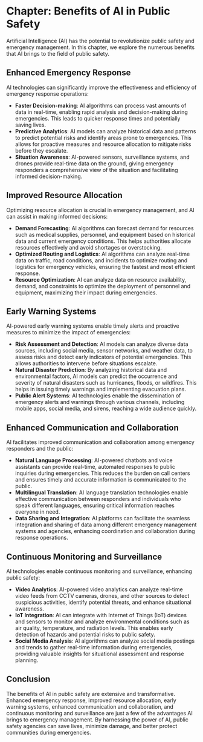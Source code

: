 Chapter: Benefits of AI in Public Safety
========================================

Artificial Intelligence (AI) has the potential to revolutionize public safety and emergency management. In this chapter, we explore the numerous benefits that AI brings to the field of public safety.

Enhanced Emergency Response
---------------------------

AI technologies can significantly improve the effectiveness and efficiency of emergency response operations:

* **Faster Decision-making**: AI algorithms can process vast amounts of data in real-time, enabling rapid analysis and decision-making during emergencies. This leads to quicker response times and potentially saving lives.
* **Predictive Analytics**: AI models can analyze historical data and patterns to predict potential risks and identify areas prone to emergencies. This allows for proactive measures and resource allocation to mitigate risks before they escalate.
* **Situation Awareness**: AI-powered sensors, surveillance systems, and drones provide real-time data on the ground, giving emergency responders a comprehensive view of the situation and facilitating informed decision-making.

Improved Resource Allocation
----------------------------

Optimizing resource allocation is crucial in emergency management, and AI can assist in making informed decisions:

* **Demand Forecasting**: AI algorithms can forecast demand for resources such as medical supplies, personnel, and equipment based on historical data and current emergency conditions. This helps authorities allocate resources effectively and avoid shortages or overstocking.
* **Optimized Routing and Logistics**: AI algorithms can analyze real-time data on traffic, road conditions, and incidents to optimize routing and logistics for emergency vehicles, ensuring the fastest and most efficient response.
* **Resource Optimization**: AI can analyze data on resource availability, demand, and constraints to optimize the deployment of personnel and equipment, maximizing their impact during emergencies.

Early Warning Systems
---------------------

AI-powered early warning systems enable timely alerts and proactive measures to minimize the impact of emergencies:

* **Risk Assessment and Detection**: AI models can analyze diverse data sources, including social media, sensor networks, and weather data, to assess risks and detect early indicators of potential emergencies. This allows authorities to intervene before situations escalate.
* **Natural Disaster Prediction**: By analyzing historical data and environmental factors, AI models can predict the occurrence and severity of natural disasters such as hurricanes, floods, or wildfires. This helps in issuing timely warnings and implementing evacuation plans.
* **Public Alert Systems**: AI technologies enable the dissemination of emergency alerts and warnings through various channels, including mobile apps, social media, and sirens, reaching a wide audience quickly.

Enhanced Communication and Collaboration
----------------------------------------

AI facilitates improved communication and collaboration among emergency responders and the public:

* **Natural Language Processing**: AI-powered chatbots and voice assistants can provide real-time, automated responses to public inquiries during emergencies. This reduces the burden on call centers and ensures timely and accurate information is communicated to the public.
* **Multilingual Translation**: AI language translation technologies enable effective communication between responders and individuals who speak different languages, ensuring critical information reaches everyone in need.
* **Data Sharing and Integration**: AI platforms can facilitate the seamless integration and sharing of data among different emergency management systems and agencies, enhancing coordination and collaboration during response operations.

Continuous Monitoring and Surveillance
--------------------------------------

AI technologies enable continuous monitoring and surveillance, enhancing public safety:

* **Video Analytics**: AI-powered video analytics can analyze real-time video feeds from CCTV cameras, drones, and other sources to detect suspicious activities, identify potential threats, and enhance situational awareness.
* **IoT Integration**: AI can integrate with Internet of Things (IoT) devices and sensors to monitor and analyze environmental conditions such as air quality, temperature, and radiation levels. This enables early detection of hazards and potential risks to public safety.
* **Social Media Analysis**: AI algorithms can analyze social media postings and trends to gather real-time information during emergencies, providing valuable insights for situational assessment and response planning.

Conclusion
----------

The benefits of AI in public safety are extensive and transformative. Enhanced emergency response, improved resource allocation, early warning systems, enhanced communication and collaboration, and continuous monitoring and surveillance are just a few of the advantages AI brings to emergency management. By harnessing the power of AI, public safety agencies can save lives, minimize damage, and better protect communities during emergencies.

